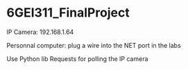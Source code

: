 # 6GEI311_FinalProject

IP Camera: 192.168.1.64

Personnal computer: plug a wire into the NET port in the labs

Use Python lib Requests for polling the IP camera
